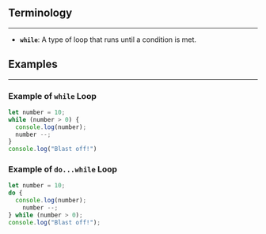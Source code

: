 ## Terminology
<hr />

* **`while`**: A type of loop that runs until a condition is met.

## Examples
<hr />

### Example of `while` Loop

```js
let number = 10;
while (number > 0) {
  console.log(number);
  number --;
}
console.log("Blast off!")
```

### Example of `do...while` Loop

```js
let number = 10;
do {
  console.log(number);
    number --;
} while (number > 0);
console.log("Blast off!");
```